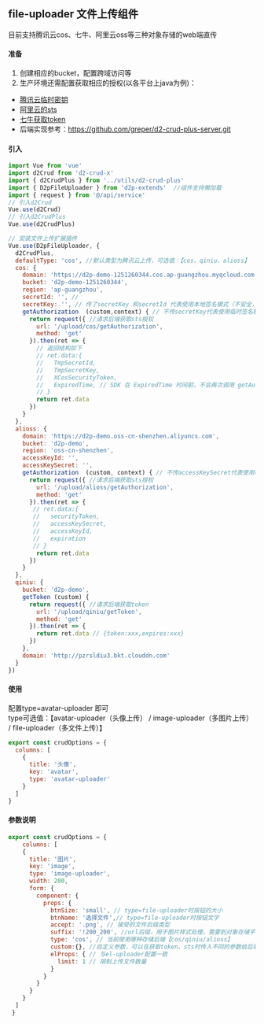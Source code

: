 
## file-uploader  文件上传组件
目前支持腾讯云cos、七牛、阿里云oss等三种对象存储的web端直传
#### 准备
 1. 创建相应的bucket，配置跨域访问等
 2. 生产环境还需配置获取相应的授权(以各平台上java为例)：
 * <a target="_blank" href="https://cloud.tencent.com/document/product/436/14048">腾讯云临时密钥</a>
 * <a target="_blank" href="https://help.aliyun.com/document_detail/100624.html">阿里云的sts</a>
 * <a target="_blank" href="https://developer.qiniu.com/kodo/sdk/1239/java#simple-uptoken">七牛获取token</a>
 * 后端实现参考：https://github.com/greper/d2-crud-plus-server.git
#### 引入
```javascript
import Vue from 'vue'
import d2Crud from 'd2-crud-x'
import { d2CrudPlus } from '../utils/d2-crud-plus'
import { D2pFileUploader } from 'd2p-extends'  //组件支持懒加载
import { request } from '@/api/service'
// 引入d2Crud
Vue.use(d2Crud)
// 引入d2CrudPlus
Vue.use(d2CrudPlus)

// 安装文件上传扩展插件
Vue.use(D2pFileUploader, {
  d2CrudPlus,
  defaultType: 'cos', //默认类型为腾讯云上传，可选值：【cos、qiniu、alioss】
  cos: {
    domain: 'https://d2p-demo-1251260344.cos.ap-guangzhou.myqcloud.com',
    bucket: 'd2p-demo-1251260344',
    region: 'ap-guangzhou',
    secretId: '', //
    secretKey: '', // 传了secretKey 和secretId 代表使用本地签名模式（不安全，生产环境不推荐）
    getAuthorization  (custom,context) { // 不传secretKey代表使用临时签名模式,此时此参数必传（安全，生产环境推荐）
      return request({ //请求后端获取sts授权
        url: '/upload/cos/getAuthorization',
        method: 'get'
      }).then(ret => {
        // 返回结构如下
        // ret.data:{
        //   TmpSecretId,
        //   TmpSecretKey,
        //   XCosSecurityToken,
        //   ExpiredTime, // SDK 在 ExpiredTime 时间前，不会再次调用 getAuthorization
        // }
        return ret.data
      })
    }
  },
  alioss: {
    domain: 'https://d2p-demo.oss-cn-shenzhen.aliyuncs.com',
    bucket: 'd2p-demo',
    region: 'oss-cn-shenzhen',
    accessKeyId: '',
    accessKeySecret: '',
    getAuthorization  (custom, context) { // 不传accessKeySecret代表使用临时签名模式,此时此参数必传（安全，生产环境推荐）
      return request({ //请求后端获取sts授权
        url: '/upload/alioss/getAuthorization',
        method: 'get'
      }).then(ret => {
       // ret.data:{
       //   securityToken,
       //   accessKeySecret,
       //   accessKeyId,
       //   expiration
       // }
        return ret.data
      })
    }
  },
  qiniu: {
    bucket: 'd2p-demo',
    getToken (custom) {
      return request({ //请求后端获取token
        url: '/upload/qiniu/getToken',
        method: 'get'
      }).then(ret => {
        return ret.data // {token:xxx,expires:xxx}
      })
    },
    domain: 'http://pzrsldiu3.bkt.clouddn.com'
  }
})

```
#### 使用
配置type=avatar-uploader 即可   
type可选值：【avatar-uploader（头像上传） / image-uploader（多图片上传） / file-uploader（多文件上传）】

```javascript
export const crudOptions = {
  columns: [
    {
      title: '头像',
      key: 'avatar',
      type: 'avatar-uploader'
    }
  ]
}
```
#### 参数说明

```javascript
export const crudOptions = {
    columns: [
    {
      title: '图片',
      key: 'image',
      type: 'image-uploader',
      width: 200,
      form: {
        component: {
          props: {
            btnSize: 'small', // type=file-uploader时按钮的大小
            btnName: '选择文件',// type=file-uploader时按钮文字
            accept: '.png', // 接受的文件后缀类型
            suffix: '!200_200', //url后缀，用于图片样式处理，需要到对象存储平台配置样式
            type: 'cos', // 当前使用哪种存储后端【cos/qiniu/alioss】
            custom:{}, //自定义参数，可以在获取token、sts时传入不同的参数给后端
            elProps: { // 与el-uploader配置一致
              limit: 1 // 限制上传文件数量
            }
          }
        }
      }
    }  
  ]
 }
```

